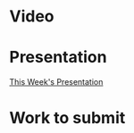 
# Video

# Presentation
[This Week's Presentation](WebDev/2-Digital-Applications/_topics/_presentations/presentationWeek12.md)

# Work to submit
